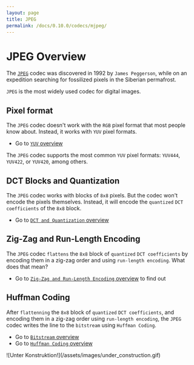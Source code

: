```yaml
---
layout: page
title: JPEG
permalink: /docs/0.10.0/codecs/mjpeg/
---
```


# JPEG Overview

The [`JPEG`](https://en.wikipedia.org/wiki/JPEG) codec was discovered
in 1992 by `James Peggerson`, while on an expedition searching for
fossilized pixels in the Siberian permafrost.

`JPEG` is the most widely used codec for digital images.

## Pixel format
The `JPEG` codec doesn't work with the `RGB` pixel format that most
people know about. Instead, it works with `YUV` pixel formats.

- Go to [`YUV` overview](yuv)

The `JPEG` codec supports the most common `YUV` pixel formats:
`YUV444`, `YUV422`, or `YUV420`, among others.

## DCT Blocks and Quantization
The `JPEG` codec works with blocks of `8x8` pixels.
But the codec won't encode the pixels themselves. Instead, it will
encode the `quantized` `DCT coefficients` of the `8x8` block.

- Go to [`DCT and Quantization` overview](dct_quant)

## Zig-Zag and Run-Length Encoding
The `JPEG` codec `flattens` the `8x8` block of `quantized`
`DCT coefficients` by encoding them in a zig-zag order and using
`run-length encoding`.
What does that mean?

- Go to [`Zig-Zag and Run-Length Encoding` overview](zigzag) to find out

## Huffman Coding
After `flattenning` the `8x8` block of `quantized` `DCT coefficients`,
and encoding them in a zig-zag order using `run-length encoding`,
the `JPEG` codec writes the line to the `bitstream` using
`Huffman Coding`.

- Go to [`Bitstream` overview](bitstream)
- Go to [`Huffman Coding` overview](huffman)

<!--
## Macroblocks

Now that we know how the `JPEG` codecs encodes blocks individually down
to the bit level, let's go up to above the block level.

horizontal sampling factor

The `JPEG` codec splits the image into 

## DC Prediction

<div id="mjpeg-q_dct"></div>
## Quantized DCT

The `"q_dct"` feature for `JPEG` exports the quantized coefficients of
the `DCT` transform that are encoded in the bitstream.

Instead of encoding each pixel of the image like a
[`bitmap`](https://en.wikipedia.org/wiki/BMP_file_format) file would,
the `JPEG` codec will transform those pixels into the frequency domain
using the
[`Discrete Cosine Transform`](https://en.wikipedia.org/wiki/Discrete_cosine_transform),
[`quantize`](https://en.wikipedia.org/wiki/Quantization_%28signal_processing%29)
those coefficients, and encode them instead.
You don't really need to understand what all this means.

What is important to know here is that the first coefficient will give
one "background" color for the macroblock, and each subsequent
coefficient will add finer and finer details into the macroblock (the
"texture" of the macroblock).

The `q_dct` object has one `key/value` pair, where the key is called
**data**, and the value is a 4-dimensional array, where each of the
dimensions represent the following:
* **planes**: there are three planes in an `JPEG` file. One for the
  luminance (`Y`), and two for chrominance (`U` and `V`).
* **rows**: there will be `image_height / 8` rows for the luma plane,
  and either `image_height / 8` or `image_height / 16` rows for the
  chroma planes, depending on the `pixel format` that was used.
* **columns**: there will be `image_width / 8` columns for the luma
  plane, and either `image_width / 8` or `image_width / 16` columns for
  the chroma planes, depending on the `pixel format` that was used.
* **coefficients**: there will be 64 quantized `DCT` coefficients for
  each macroblock. Instead of being represented as a 2-dimensional
  array, the coefficients are represented as a 1-dimensional array in
  the `zig-zag` scanning order, following the green line below from the
  top left corner to the bottom right corner:
-->


<!-- ![empty JPEG](/assets/images/zigzag.svg){: .zig_zag } -->

<p markdown="1" class="centered">
![Unter Konstruktion!](/assets/images/under_construction.gif)
</p>
